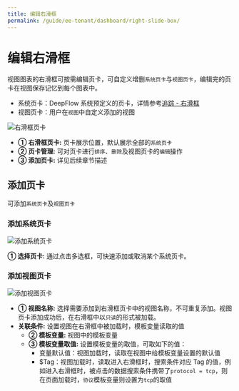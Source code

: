```yaml
---
title: 编辑右滑框
permalink: /guide/ee-tenant/dashboard/right-slide-box/
---
```


# 编辑右滑框

视图图表的右滑框可按需编辑页卡，可自定义增删`系统页卡`与`视图页卡`，编辑完的页卡在视图保存记忆到每个图表中。
- 系统页卡：DeepFlow 系统预定义的页卡，详情参考[追踪 - 右滑框](/guide/ee-tenant/tracing/right-sliding-box/)
- 视图页卡：用户在`视图`中自定义添加的视图

![右滑框页卡](https://yunshan-guangzhou.oss-cn-beijing.aliyuncs.com/pub/pic/20240516664579a8512bb.png)

- **① 右滑框页卡:** 页卡展示位置，默认展示全部的`系统页卡`
- **② 页卡管理:** 可对页卡进行`排序`、`删除`及视图页卡的`编辑`操作
- **③ 添加页卡:** 详见后续章节描述

## 添加页卡

可添加`系统页卡`及`视图页卡`

### 添加系统页卡

![添加系统页卡](https://yunshan-guangzhou.oss-cn-beijing.aliyuncs.com/pub/pic/20240516664579b508cbe.png)

**① 选择页卡:** 通过点击多选框，可快速添加或取消某个系统页卡。

### 添加视图页卡

![添加视图页卡](https://yunshan-guangzhou.oss-cn-beijing.aliyuncs.com/pub/pic/20240516664579aab5031.png)

- **① 视图名称:** 选择需要添加到右滑框页卡中的视图名称，不可重复添加。视图页卡添加成功后，在右滑框中以`只读`的形式被加载。
- **关联条件:** 设置视图在右滑框中被加载时，模板变量读取的值
   - **② 模板变量:** 视图中的模板变量
   - **③ 模板变量取值:** 设置模板变量的取值，可取如下的值：
     - 变量默认值：视图加载时，读取在视图中给模板变量设置的默认值
     - $Tag：视图加载时，读取进入右滑框时，搜索条件对应 Tag 的值，例如进入右滑框时，被点击的数据搜索条件携带了`protocol = tcp`，则在页面加载时，`协议`模板变量则设置为`tcp`的取值

